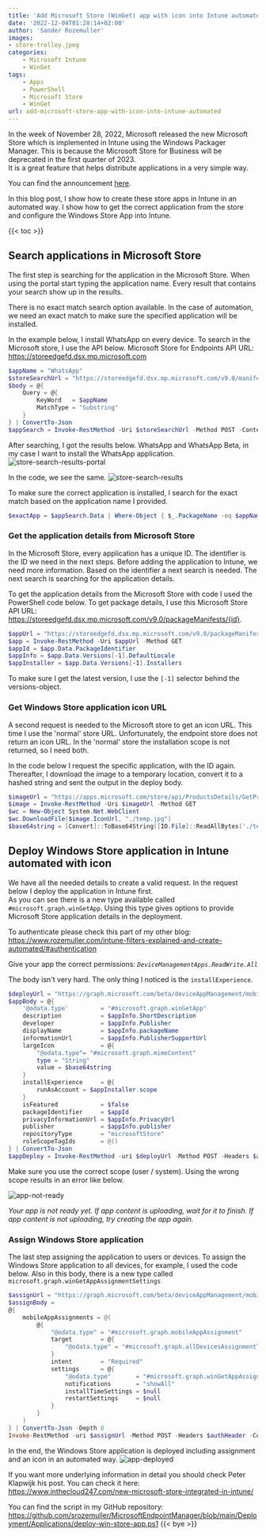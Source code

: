 ```yaml
---
title: 'Add Microsoft Store (WinGet) app with icon into Intune automated'
date: '2022-12-04T01:28:14+02:00'
author: 'Sander Rozemuller'
images:
- store-trolley.jpeg
categories:
    - Microsoft Intune
    - WinGet
tags:
    - Apps
    - PowerShell
    - Microsoft Store
    - WinGet
url: add-microsoft-store-app-with-icon-into-intune-automated
---
```


In the week of November 28, 2022, Microsoft released the new Microsoft Store which is implemented in Intune using the Windows Packager Manager. This is because the Microsoft Store for Business will be deprecated in the first quarter of 2023.  
It is a great feature that helps distribute applications in a very simple way. 

You can find the announcement [here](https://techcommunity.microsoft.com/t5/microsoft-mechanics-blog/updates-to-windows-app-management-in-intune-with-winget/ba-p/3685406).

In this blog post, I show how to create these store apps in Intune in an automated way. I show how to get the correct application from the store and configure the Windows Store App into Intune. 

{{< toc >}}

## Search applications in Microsoft Store
The first step is searching for the application in the Microsoft Store.  When using the portal start typing the application name. Every result that contains your search show up in the results. 

There is no exact match search option available. In the case of automation, we need an exact match to make sure the specified application will be installed. 

In the example below, I install WhatsApp on every device. To search in the Microsoft store, I use the API below. 
Microsoft Store for Endpoints API URL: https://storeedgefd.dsx.mp.microsoft.com

```powershell
$appName = "WhatsApp"
$storeSearchUrl = "https://storeedgefd.dsx.mp.microsoft.com/v9.0/manifestSearch"
$body = @{
    Query = @{
        KeyWord   = $appName
        MatchType = "Substring"
    }
} | ConvertTo-Json
$appSearch = Invoke-RestMethod -Uri $storeSearchUrl -Method POST -ContentType 'application/json' -body $body
```

After searching, I got the results below. WhatsApp and WhatsApp Beta, in my case I want to install the WhatsApp application.
![store-search-results-portal](store-search-results-portal.png)

In the code, we see the same. 
![store-search-results](store-search-results.png)

To make sure the correct application is installed, I search for the exact match based on the application name I provided. 

```powershell
$exactApp = $appSearch.Data | Where-Object { $_.PackageName -eq $appName }
```
### Get the application details from Microsoft Store
In the Microsoft Store, every application has a unique ID. The identifier is the ID we need in the next steps. 
Before adding the application to Intune, we need more information. Based on the identifier a next search is needed. The next search is searching for the application details. 

To get the application details from the Microsoft Store with code I used the PowerShell code below. To get package details, I use this Microsoft Store API URL: https://storeedgefd.dsx.mp.microsoft.com/v9.0/packageManifests/{id}.  

```powershell
$appUrl = "https://storeedgefd.dsx.mp.microsoft.com/v9.0/packageManifests/{0}" -f $exactApp.PackageIdentifier
$app = Invoke-RestMethod -Uri $appUrl -Method GET 
$appId = $app.Data.PackageIdentifier
$appInfo = $app.Data.Versions[-1].DefaultLocale
$appInstaller = $app.Data.Versions[-1].Installers
```
To make sure I get the latest version, I use the ```[-1]``` selector behind the versions-object.

### Get Windows Store application icon URL
A second request is needed to the Microsoft store to get an icon URL. This time I use the 'normal' store URL. Unfortunately, the endpoint store does not return an icon URL. In the 'normal' store the installation scope is not returned, so I need both. 


In the code below I request the specific application, with the ID again. Thereafter, I download the image to a temporary location, convert it to a hashed string and sent the output in the deploy body. 
```powershell
$imageUrl = "https://apps.microsoft.com/store/api/ProductsDetails/GetProductDetailsById/{0}?hl=en-US&gl=US" -f $exactApp.PackageIdentifier
$image = Invoke-RestMethod -Uri $imageUrl -Method GET 
$wc = New-Object System.Net.WebClient
$wc.DownloadFile($image.IconUrl, "./temp.jpg")
$base64string = [Convert]::ToBase64String([IO.File]::ReadAllBytes('./temp.jpg'))
```

## Deploy Windows Store application in Intune automated with icon
We have all the needed details to create a valid request. In the request below I deploy the application in Intune first.  
As you can see there is a new type available called ```#microsoft.graph.winGetApp```. Using this type gives options to provide Microsoft Store application details in the deployment. 

To authenticate please check this part of my other blog: https://www.rozemuller.com/intune-filters-explained-and-create-automated/#authentication

Give your app the correct permissions: *```DeviceManagementApps.ReadWrite.All```*

The body isn't very hard. The only thing I noticed is the ```installExperience```. 

```powershell
$deployUrl = "https://graph.microsoft.com/beta/deviceAppManagement/mobileApps"
$appBody = @{
    '@odata.type'         = "#microsoft.graph.winGetApp"
    description           = $appInfo.ShortDescription
    developer             = $appInfo.Publisher
    displayName           = $appInfo.packageName
    informationUrl        = $appInfo.PublisherSupportUrl
    largeIcon             = @{
        "@odata.type"= "#microsoft.graph.mimeContent"
        type = "String"
        value = $base64string 
    }
    installExperience     = @{
        runAsAccount = $appInstaller.scope
    }
    isFeatured            = $false
    packageIdentifier     = $appId
    privacyInformationUrl = $appInfo.PrivacyUrl
    publisher             = $appInfo.publisher
    repositoryType        = "microsoftStore"
    roleScopeTagIds       = @()
} | ConvertTo-Json 
$appDeploy = Invoke-RestMethod -uri $deployUrl -Method POST -Headers $authHeader -Body $appBody
```

Make sure you use the correct scope (user / system). Using the wrong scope results in an error like below.

![app-not-ready](app-not-ready.png)

*Your app is not ready yet. If app content is uploading, wait for it to finish. If app content is not uploading, try creating the app again.*

### Assign Windows Store application
The last step assigning the application to users or devices. To assign the Windows Store application to all devices, for example, I used the code below.
Also in this body, there is a new type called ```microsoft.graph.winGetAppAssignmentSettings```
```powershell
$assignUrl = "https://graph.microsoft.com/beta/deviceAppManagement/mobileApps/{0}/assign" -f $appDeploy.Id
$assignBody = 
@{
    mobileAppAssignments = @(
        @{
            "@odata.type" = "#microsoft.graph.mobileAppAssignment"
            target        = @{
                "@odata.type" = "#microsoft.graph.allDevicesAssignmentTarget"
            }
            intent        = "Required"
            settings      = @{
                "@odata.type"       = "#microsoft.graph.winGetAppAssignmentSettings"
                notifications       = "showAll"
                installTimeSettings = $null
                restartSettings     = $null
            }
        }
    )
} | ConvertTo-Json -Depth 8
Invoke-RestMethod -uri $assignUrl -Method POST -Headers $authHeader -ContentType 'application/json' -body $assignBody
```

In the end, the Windows Store application is deployed including assignment and an icon in an automated way. 
![app-deployed](app-deployed.png)

If you want more underlying information in detail you should check Peter Klapwijk his post. You can check it here: https://www.inthecloud247.com/new-microsoft-store-integrated-in-intune/

You can find the script in my GitHub repository: https://github.com/srozemuller/MicrosoftEndpointManager/blob/main/Deployment/Applications/deploy-win-store-app.ps1
{{< bye >}}